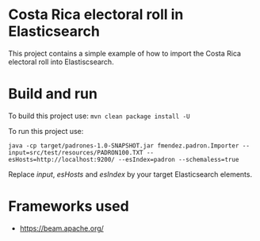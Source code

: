 # Costa Rica electoral roll in Elasticsearch

This project contains a simple example of how to import the Costa Rica electoral roll into Elastiscsearch.


# Build and run

To build this project use:
  `mvn clean package install -U`
  
To run this project use:

  `java -cp target/padrones-1.0-SNAPSHOT.jar fmendez.padron.Importer --input=src/test/resources/PADRON100.TXT --esHosts=http://localhost:9200/ --esIndex=padron --schemaless=true`
  
  Replace _input_, _esHosts_ and _esIndex_ by your target Elasticsearch elements.
  
# Frameworks used

 - https://beam.apache.org/


